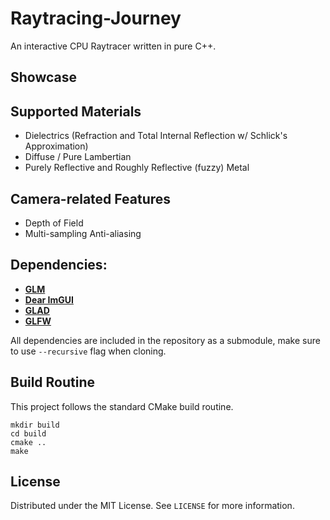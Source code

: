 # Raytracing-Journey

An interactive CPU Raytracer written in pure C++.

## Showcase

## Supported Materials

- Dielectrics (Refraction and Total Internal Reflection w/ Schlick's Approximation)
- Diffuse / Pure Lambertian
- Purely Reflective and Roughly Reflective (fuzzy) Metal

## Camera-related Features

- Depth of Field
- Multi-sampling Anti-aliasing

## Dependencies:

- **[GLM](https://github.com/g-truc/glm)**
- **[Dear ImGUI](https://github.com/g-truc/glm)**
- **[GLAD](https://github.com/Dav1dde/glad)**
- **[GLFW](https://github.com/glfw/glfw)**

All dependencies are included in the repository as a submodule, make sure to use `--recursive` flag when cloning.

## Build Routine

This project follows the standard CMake build routine.

    mkdir build
    cd build
    cmake ..
    make

## License

Distributed under the MIT License. See `LICENSE` for more information.
